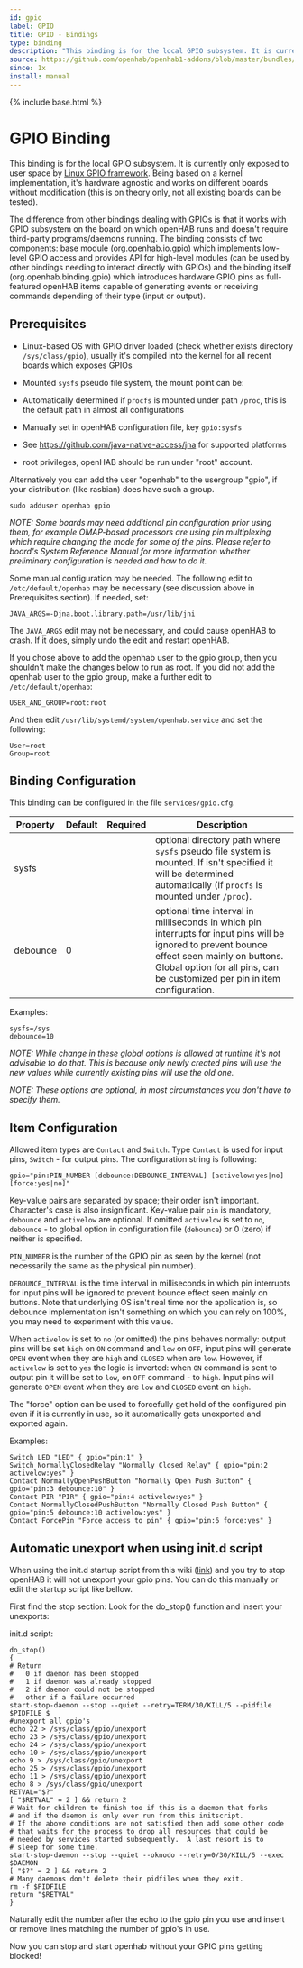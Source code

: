 ```yaml
---
id: gpio
label: GPIO
title: GPIO - Bindings
type: binding
description: "This binding is for the local GPIO subsystem. It is currently only exposed to user space by [Linux GPIO framework](https://www.kernel.org/doc/Documentation/gpio/sysfs.txt). Being based on a kernel implementation, it's hardware agnostic and works on different boards without modification (this is on theory only, not all existing boards can be tested)."
source: https://github.com/openhab/openhab1-addons/blob/master/bundles/binding/org.openhab.binding.gpio/README.md
since: 1x
install: manual
---
```


<!-- Attention authors: Do not edit directly. Please add your changes to the appropriate source repository -->

{% include base.html %}

# GPIO Binding

This binding is for the local GPIO subsystem. It is currently only exposed to user space by [Linux GPIO framework](https://www.kernel.org/doc/Documentation/gpio/sysfs.txt). Being based on a kernel implementation, it's hardware agnostic and works on different boards without modification (this is on theory only, not all existing boards can be tested). 

The difference from other bindings dealing with GPIOs is that it works with GPIO subsystem on the board on which openHAB runs and doesn't require third-party programs/daemons running. The binding consists of two components: base module (org.openhab.io.gpio) which implements low-level GPIO access and provides API for high-level modules (can be used by other bindings needing to interact directly with GPIOs) and the binding itself (org.openhab.binding.gpio) which introduces hardware GPIO pins as full-featured openHAB items capable of generating events or receiving commands depending of their type (input or output).

## Prerequisites

* Linux-based OS with GPIO driver loaded (check whether exists directory `/sys/class/gpio`), usually it's compiled into the kernel for all recent boards which exposes GPIOs
* Mounted `sysfs` pseudo file system, the mount point can be:

 * Automatically determined if `procfs` is mounted under path `/proc`, this is the default path in almost all configurations
 * Manually set in openHAB configuration file, key `gpio:sysfs`
 * See https://github.com/java-native-access/jna for supported platforms 
 * root privileges, openHAB should be run under "root" account.  

Alternatively you can add the user "openhab" to the usergroup "gpio", if your distribution (like rasbian) does have such a group.  

```shell
sudo adduser openhab gpio
```

_NOTE: Some boards may need additional pin configuration prior using them, for example OMAP-based processors are using pin multiplexing which require changing the mode for some of the pins. Please refer to board's System Reference Manual for more information whether preliminary configuration is needed and how to do it._

Some manual configuration may be needed.  The following edit to `/etc/default/openhab` may be necessary (see discussion above in Prerequisites section).  If needed, set:

```
JAVA_ARGS=-Djna.boot.library.path=/usr/lib/jni
```

The `JAVA_ARGS` edit may not be necessary, and could cause openHAB to crash.  If it does, simply undo the edit and restart openHAB.

If you chose above to add the openhab user to the gpio group, then you shouldn't make the changes below to run as root.  If you did not add the openhab user to the gpio group, make a further edit to `/etc/default/openhab`:

```
USER_AND_GROUP=root:root
```

And then edit `/usr/lib/systemd/system/openhab.service` and set the following:

```
User=root
Group=root
```
 
## Binding Configuration

This binding can be configured in the file `services/gpio.cfg`.

| Property | Default | Required | Description |
|----------|---------|:--------:|-------------|
| sysfs    |         |          | optional directory path where `sysfs` pseudo file system is mounted. If isn't specified it will be determined automatically (if `procfs` is mounted under `/proc`). |
| debounce | 0       |          | optional time interval in milliseconds in which pin interrupts for input pins will be ignored to prevent bounce effect seen mainly on buttons. Global option for all pins, can be customized per pin in item configuration. |

Examples:

```
sysfs=/sys
debounce=10
```

_NOTE: While change in these global options is allowed at runtime it's not advisable to do that. This is because only newly created pins will use the new values while currently existing pins will use the old one._

_NOTE: These options are optional, in most circumstances you don't have to specify them._

## Item Configuration

Allowed item types are `Contact` and `Switch`. Type `Contact` is used for input pins, `Switch` - for output pins. The configuration string is following:

```
gpio="pin:PIN_NUMBER [debounce:DEBOUNCE_INTERVAL] [activelow:yes|no] [force:yes|no]"
```

Key-value pairs are separated by space; their order isn't important. Character's case is also insignificant. Key-value pair `pin` is mandatory, `debounce` and `activelow` are optional. If omitted `activelow` is set to `no`, `debounce` - to global option in configuration file (`debounce`) or 0 (zero) if neither is specified. 

`PIN_NUMBER` is the number of the GPIO pin as seen by the kernel (not necessarily the same as the physical pin number).  

`DEBOUNCE_INTERVAL` is the time interval in milliseconds in which pin interrupts for input pins will be ignored to prevent bounce effect seen mainly on buttons. Note that underlying OS isn't real time nor the application is, so debounce implementation isn't something on which you can rely on 100%, you may need to experiment with this value. 

When `activelow` is set to `no` (or omitted) the pins behaves normally: output pins will be set `high` on `ON` command and `low` on `OFF`, input pins will generate `OPEN` event when they are `high` and `CLOSED` when are `low`. However, if `activelow` is set to `yes` the logic is inverted: when `ON` command is sent to output pin it will be set to `low`, on `OFF` command - to `high`. Input pins will generate `OPEN` event when they are `low` and `CLOSED` event on `high`.

The "force" option can be used to forcefully get hold of the configured pin even if it is currently in use, so it automatically gets unexported and exported again.

Examples:

```
Switch LED "LED" { gpio="pin:1" }
Switch NormallyClosedRelay "Normally Closed Relay" { gpio="pin:2 activelow:yes" }
Contact NormallyOpenPushButton "Normally Open Push Button" { gpio="pin:3 debounce:10" }
Contact PIR "PIR" { gpio="pin:4 activelow:yes" }
Contact NormallyClosedPushButton "Normally Closed Push Button" { gpio="pin:5 debounce:10 activelow:yes" }
Contact ForcePin "Force access to pin" { gpio="pin:6 force:yes" }
```

## Automatic unexport when using init.d script

When using the init.d startup script from this wiki ([link](https://github.com/openhab/openhab1-addons/wiki/Samples-Tricks#how-to-configure-openhab-to-start-automatically-on-linux)) and you try to stop openHAB it will not unexport your gpio pins. You can do this manually or edit the startup script like bellow.

First find the stop section: Look for the do_stop() function and insert your unexports:

init.d script:

```shell
do_stop()
{
# Return
#   0 if daemon has been stopped
#   1 if daemon was already stopped
#   2 if daemon could not be stopped
#   other if a failure occurred
start-stop-daemon --stop --quiet --retry=TERM/30/KILL/5 --pidfile $PIDFILE $
#unexport all gpio's
echo 22 > /sys/class/gpio/unexport
echo 23 > /sys/class/gpio/unexport
echo 24 > /sys/class/gpio/unexport
echo 10 > /sys/class/gpio/unexport
echo 9 > /sys/class/gpio/unexport
echo 25 > /sys/class/gpio/unexport
echo 11 > /sys/class/gpio/unexport
echo 8 > /sys/class/gpio/unexport
RETVAL="$?"
[ "$RETVAL" = 2 ] && return 2
# Wait for children to finish too if this is a daemon that forks
# and if the daemon is only ever run from this initscript.
# If the above conditions are not satisfied then add some other code
# that waits for the process to drop all resources that could be
# needed by services started subsequently.  A last resort is to
# sleep for some time.
start-stop-daemon --stop --quiet --oknodo --retry=0/30/KILL/5 --exec $DAEMON
[ "$?" = 2 ] && return 2
# Many daemons don't delete their pidfiles when they exit.
rm -f $PIDFILE
return "$RETVAL"
}
```

Naturally edit the number after the echo to the gpio pin you use and insert or remove lines matching the number of gpio's in use.

Now you can stop and start openhab without your GPIO pins getting blocked!

